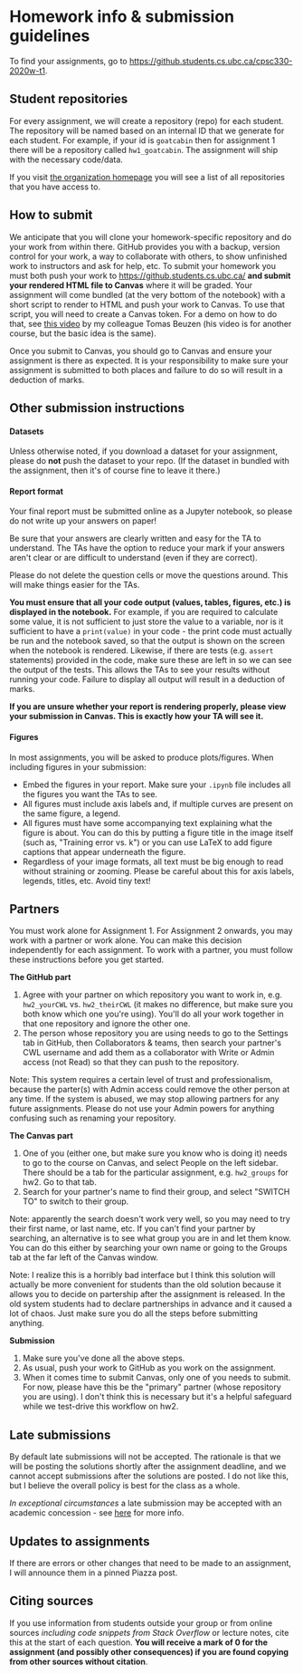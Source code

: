 # Homework info & submission guidelines

To find your assignments, go to https://github.students.cs.ubc.ca/cpsc330-2020w-t1.

## Student repositories
For every assignment, we will create a repository (repo) for each student. The repository will be named based on an internal ID
that we generate for each student. For example, 
if your id is `goatcabin` then for assignment 1 there will be a repository called
`hw1_goatcabin`. The assignment will ship with the necessary code/data.

If you visit [the organization homepage](https://github.students.cs.ubc.ca/cpsc330-2020w-t1) you will see a list of all repositories that you have access to.

## How to submit

We anticipate that you will clone your homework-specific repository and do your work from within there. GitHub provides you with a backup, version control for your work, a way to collaborate with others, to show unfinished work to instructors and ask for help, etc. To submit your homework you must both push your work to https://github.students.cs.ubc.ca/ **and submit your rendered HTML file to Canvas** where it will be graded. Your assignment will come bundled (at the very bottom of the notebook) with a short script to render to HTML and push your work to Canvas. To use that script, you will need to create a Canvas token. For a demo on how to do that, see [this video](https://drive.google.com/file/d/1touljci-tGXxBq4lhW1hnlr04-tQ8zMo/view) by my colleague Tomas Beuzen (his video is for another course, but the basic idea is the same).

Once you submit to Canvas, you should go to Canvas and ensure your assignment is there as expected. It is your responsibility to make sure your assignment is submitted to both places and failure to do so will result in a deduction of marks.

## Other submission instructions

#### Datasets

Unless otherwise noted, if you download a dataset for your assignment, please do **not** push the dataset to your repo. (If the dataset in bundled with the assignment, then it's of course fine to leave it there.)

#### Report format

Your final report must be submitted online as a Jupyter notebook, so please do not write up your answers on paper! 

Be sure that your answers are clearly written and easy for the TA to understand. The TAs have the option to reduce your mark if your answers aren't clear or are difficult to understand (even if they are correct). 

Please do not delete the question cells or move the questions around. This will make things easier for the TAs.

**You must ensure that all your code output (values, tables, figures, etc.) is displayed in the notebook.** For example, if you are required to calculate some value, it is not sufficient to just store the value to a variable, nor is it sufficient to have a `print(value)` in your code - the print code must actually be run and the notebook saved, so that the output is shown on the screen when the notebook is rendered. Likewise, if there are tests (e.g. `assert` statements) provided in the code, make sure these are left in so we can see the output of the tests. This allows the TAs to see your results without running your code. Failure to display all output will result in a deduction of marks.

**If you are unsure whether your report is rendering properly, please view your submission in Canvas. This is exactly how your TA will see it.**

#### Figures

In most assignments, you will be asked to produce plots/figures. When including figures in your submission:

- Embed the figures in your report. Make sure your `.ipynb` file includes all the figures you want the TAs to see.
- All figures must include axis labels and, if multiple curves are present on the same figure, a legend.
- All figures must have some accompanying text explaining what the figure is about. You can do this by putting a figure title in the image itself (such as, "Training error vs. k") or you can use LaTeX to add figure captions that appear underneath the figure.
- Regardless of your image formats, all text must be big enough to read without straining or zooming. Please be careful about this for axis labels, legends, titles, etc. Avoid tiny text!

## Partners
You must work alone for Assignment 1. For Assignment 2 onwards, you may work with a partner or work alone. You can make this decision independently for each assignment. To work with a partner, you must follow these instructions before you get started.

**The GitHub part**

1. Agree with your partner on which repository you want to work in, e.g. `hw2_yourCWL` vs. `hw2_theirCWL` (it makes no difference, but make sure you both know which one you're using). You'll do all your work together in that one repository and ignore the other one.
2. The person whose repository you are using needs to go to the Settings tab in GitHub, then Collaborators & teams, then search your partner's CWL username and add them as a collaborator with Write or Admin access (not Read) so that they can push to the repository. 

Note: This system requires a certain level of trust and professionalism, because the parter(s) with Admin access could remove the other person at any time. If the system is abused, we may stop allowing partners for any future assignments. Please do not use your Admin powers for anything confusing such as renaming your repository.

**The Canvas part**

1. One of you (either one, but make sure you know who is doing it) needs to go to the course on Canvas, and select People on the left sidebar. There should be a tab for the particular assignment, e.g. `hw2_groups` for hw2. Go to that tab. 
2. Search for your partner's name to find their group, and select "SWITCH TO" to switch to their group. 

Note: apparently the search doesn't work very well, so you may need to try their first name, or last name, etc. If you can't find your partner by searching, an alternative is to see what group you are in and let them know. You can do this either by searching your own name or going to the Groups tab at the far left of the Canvas window.

Note: I realize this is a horribly bad interface but I think this solution will actually be more convenient for students than the old solution because it allows you to decide on partership after the assignment is released. In the old system students had to declare partnerships in advance and it caused a lot of chaos. Just make sure you do all the steps before submitting anything.

**Submission**

1. Make sure you've done all the above steps.
2. As usual, push your work to GitHub as you work on the assignment.
3. When it comes time to submit Canvas, only one of you needs to submit. For now, please have this be the "primary" partner (whose repository you are using). I don't think this is necessary but it's a helpful safeguard while we test-drive this workflow on hw2.


## Late submissions

By default late submissions will not be accepted. The rationale is that we will be posting the solutions shortly after the assignment deadline, and we cannot accept submissions after the solutions are posted. I do not like this, but I believe the overall policy is best for the class as a whole.

_In exceptional circumstances_ a late submission may be accepted with an academic concession - see [here](https://github.com/UBC-CS/cpsc330/blob/master/docs/course_info.md#academic-concessions) for more info.

## Updates to assignments

If there are errors or other changes that need to be made to an assignment, I will announce them in a pinned Piazza post.

## Citing sources
If you use information from students outside your group or from online sources _including code snippets from Stack Overflow_ or lecture notes, cite this at the start of each question. **You will receive a mark of 0 for the assignment (and possibly other consequences) if you are found copying from other sources without citation**.

